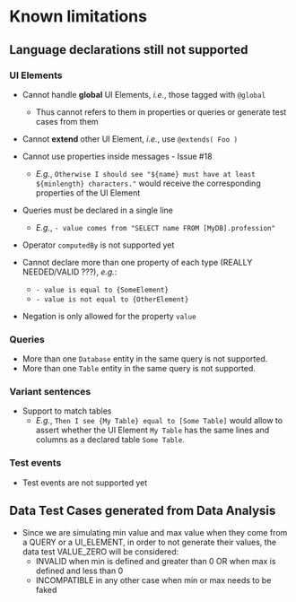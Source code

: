 # Known limitations

## Language declarations still not supported

### UI Elements

- Cannot handle **global** UI Elements, *i.e.*, those tagged with `@global`
  - Thus cannot refers to them in properties or queries or generate test cases from them

- Cannot **extend** other UI Element, *i.e.*, use `@extends( Foo )`

- Cannot use properties inside messages - Issue #18
  - *E.g.*, `Otherwise I should see "${name} must have at least ${minlength} characters."` would receive the corresponding properties of the UI Element

- Queries must be declared in a single line
  - *E.g.*, `- value comes from "SELECT name FROM [MyDB].profession"`

- Operator `computedBy` is not supported yet

- Cannot declare more than one property of each type (REALLY NEEDED/VALID ???), *e.g.*:
  - `- value is equal to {SomeElement}`
  - `- value is not equal to {OtherElement}`

- Negation is only allowed for the property `value`

### Queries

- More than one `Database` entity in the same query is not supported.
- More than one `Table` entity in the same query is not supported.

### Variant sentences

- Support to match tables
  - *E.g.*, `Then I see {My Table} equal to [Some Table]` would allow to assert whether the UI Element `My Table` has the same lines and columns as a declared table `Some Table`.

### Test events

- Test events are not supported yet

## Data Test Cases generated from Data Analysis

- Since we are simulating min value and max value when they come from a QUERY or a UI_ELEMENT, in order to not generate their values, the data test VALUE_ZERO will be considered:
  - INVALID when min is defined and greater than 0 OR when max is defined and less than 0
  - INCOMPATIBLE in any other case when min or max needs to be faked